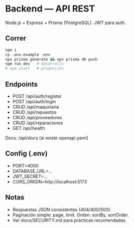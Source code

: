 # Backend — API REST

Node.js + Express + Prisma (PostgreSQL). JWT para auth.

## Correr

```bash
npm i
cp .env.example .env
npx prisma generate && npx prisma db push
npm run dev   # desarrollo
# npm start   # producción
```

## Endpoints

- POST /api/auth/register
- POST /api/auth/login
- CRUD /api/maquinaria
- CRUD /api/repuestos
- CRUD /api/proveedores
- CRUD /api/reparaciones
- GET /api/health

Docs: /api/docs (si existe openapi.yaml)

## Config (.env)

- PORT=4000
- DATABASE_URL=...
- JWT_SECRET=...
- CORS_ORIGIN=http://localhost:5173

## Notas

- Respuestas JSON consistentes (404/400/500).
- Paginación simple: page, limit. Orden: sortBy, sortOrder.
- Ver docs/SECURITY.md para prácticas recomendadas.
